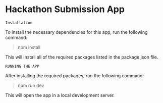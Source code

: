 # Hackathon Submission App

`Installation`

To install the necessary dependencies for this app, run the following command:

>npm install

This will install all of the required packages listed in the package.json file.

`RUNNING THE APP`

After installing the required packages, run the following command:

>npm run dev

This will open the app in a local development server.

